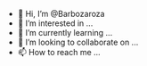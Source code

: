 - 👋 Hi, I’m @Barbozaroza
- 👀 I’m interested in ...
- 🌱 I’m currently learning ...
- 💞️ I’m looking to collaborate on ...
- 📫 How to reach me ...

<!---
Barbozaroza/Barbozaroza is a ✨ special ✨ repository because its `README.md` (this file) appears on your GitHub profile.
You can click the Preview link to take a look at your changes.
--->
